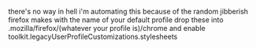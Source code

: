 there's no way in hell i'm automating this because of the random jibberish firefox makes with the name of your default profile
drop these into .mozilla/firefox/(whatever your profile is)/chrome and enable toolkit.legacyUserProfileCustomizations.stylesheets
